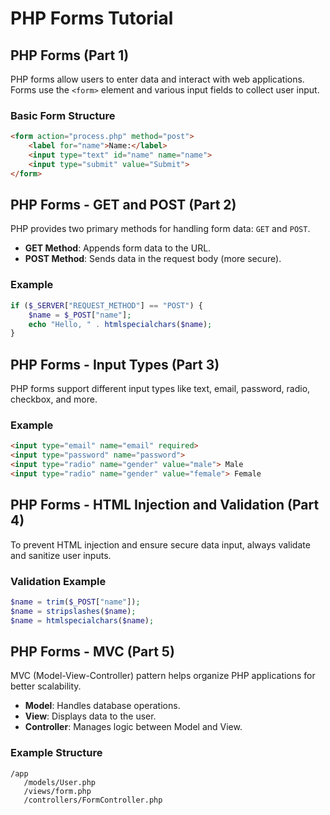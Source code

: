 # PHP Forms Tutorial

## PHP Forms (Part 1)
PHP forms allow users to enter data and interact with web applications. Forms use the `<form>` element and various input fields to collect user input.

### Basic Form Structure
```html
<form action="process.php" method="post">
    <label for="name">Name:</label>
    <input type="text" id="name" name="name">
    <input type="submit" value="Submit">
</form>
```

## PHP Forms - GET and POST (Part 2)
PHP provides two primary methods for handling form data: `GET` and `POST`.

- **GET Method**: Appends form data to the URL.
- **POST Method**: Sends data in the request body (more secure).

### Example
```php
if ($_SERVER["REQUEST_METHOD"] == "POST") {
    $name = $_POST["name"];
    echo "Hello, " . htmlspecialchars($name);
}
```

## PHP Forms - Input Types (Part 3)
PHP forms support different input types like text, email, password, radio, checkbox, and more.

### Example
```html
<input type="email" name="email" required>
<input type="password" name="password">
<input type="radio" name="gender" value="male"> Male
<input type="radio" name="gender" value="female"> Female
```

## PHP Forms - HTML Injection and Validation (Part 4)
To prevent HTML injection and ensure secure data input, always validate and sanitize user inputs.

### Validation Example
```php
$name = trim($_POST["name"]);
$name = stripslashes($name);
$name = htmlspecialchars($name);
```

## PHP Forms - MVC (Part 5)
MVC (Model-View-Controller) pattern helps organize PHP applications for better scalability.

- **Model**: Handles database operations.
- **View**: Displays data to the user.
- **Controller**: Manages logic between Model and View.

### Example Structure
```
/app
   /models/User.php
   /views/form.php
   /controllers/FormController.php

